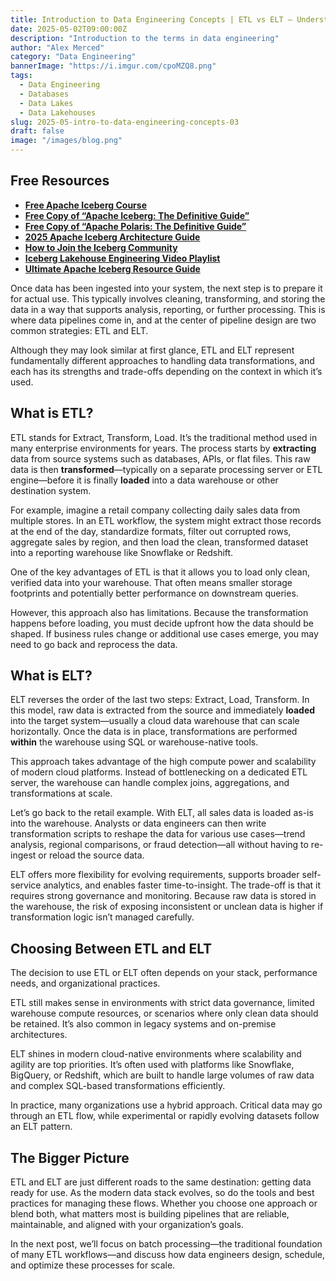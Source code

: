 ```yaml
---
title: Introduction to Data Engineering Concepts | ETL vs ELT – Understanding Data Pipelines
date: 2025-05-02T09:00:00Z
description: "Introduction to the terms in data engineering"
author: "Alex Merced"
category: "Data Engineering"
bannerImage: "https://i.imgur.com/cpoMZQ8.png"
tags:
  - Data Engineering
  - Databases
  - Data Lakes
  - Data Lakehouses
slug: 2025-05-intro-to-data-engineering-concepts-03
draft: false
image: "/images/blog.png"
---
```


## Free Resources  
- **[Free Apache Iceberg Course](https://hello.dremio.com/webcast-an-apache-iceberg-lakehouse-crash-course-reg.html?utm_source=ev_external_blog&utm_medium=influencer&utm_campaign=intro_to_de&utm_content=alexmerced&utm_term=external_blog)**  
- **[Free Copy of “Apache Iceberg: The Definitive Guide”](https://hello.dremio.com/wp-apache-iceberg-the-definitive-guide-reg.html?utm_source=ev_external_blog&utm_medium=influencer&utm_campaign=intro_to_de&utm_content=alexmerced&utm_term=external_blog)**  
- **[Free Copy of “Apache Polaris: The Definitive Guide”](https://hello.dremio.com/wp-apache-polaris-guide-reg.html?utm_source=ev_external_blog&utm_medium=influencer&utm_campaign=intro_to_de&utm_content=alexmerced&utm_term=external_blog)**  
- **[2025 Apache Iceberg Architecture Guide](https://medium.com/data-engineering-with-dremio/2025-guide-to-architecting-an-iceberg-lakehouse-9b19ed42c9de)**  
- **[How to Join the Iceberg Community](https://medium.alexmerced.blog/guide-to-finding-apache-iceberg-events-near-you-and-being-part-of-the-greater-iceberg-community-0c38ae785ddb)**  
- **[Iceberg Lakehouse Engineering Video Playlist](https://youtube.com/playlist?list=PLsLAVBjQJO0p0Yq1fLkoHvt2lEJj5pcYe&si=WTSnqjXZv6Glkc3y)**  
- **[Ultimate Apache Iceberg Resource Guide](https://medium.com/data-engineering-with-dremio/ultimate-directory-of-apache-iceberg-resources-e3e02efac62e)** 

Once data has been ingested into your system, the next step is to prepare it for actual use. This typically involves cleaning, transforming, and storing the data in a way that supports analysis, reporting, or further processing. This is where data pipelines come in, and at the center of pipeline design are two common strategies: ETL and ELT.

Although they may look similar at first glance, ETL and ELT represent fundamentally different approaches to handling data transformations, and each has its strengths and trade-offs depending on the context in which it’s used.

## What is ETL?

ETL stands for Extract, Transform, Load. It’s the traditional method used in many enterprise environments for years. The process starts by **extracting** data from source systems such as databases, APIs, or flat files. This raw data is then **transformed**—typically on a separate processing server or ETL engine—before it is finally **loaded** into a data warehouse or other destination system.

For example, imagine a retail company collecting daily sales data from multiple stores. In an ETL workflow, the system might extract those records at the end of the day, standardize formats, filter out corrupted rows, aggregate sales by region, and then load the clean, transformed dataset into a reporting warehouse like Snowflake or Redshift.

One of the key advantages of ETL is that it allows you to load only clean, verified data into your warehouse. That often means smaller storage footprints and potentially better performance on downstream queries.

However, this approach also has limitations. Because the transformation happens before loading, you must decide upfront how the data should be shaped. If business rules change or additional use cases emerge, you may need to go back and reprocess the data.

## What is ELT?

ELT reverses the order of the last two steps: Extract, Load, Transform. In this model, raw data is extracted from the source and immediately **loaded** into the target system—usually a cloud data warehouse that can scale horizontally. Once the data is in place, transformations are performed **within** the warehouse using SQL or warehouse-native tools.

This approach takes advantage of the high compute power and scalability of modern cloud platforms. Instead of bottlenecking on a dedicated ETL server, the warehouse can handle complex joins, aggregations, and transformations at scale.

Let’s go back to the retail example. With ELT, all sales data is loaded as-is into the warehouse. Analysts or data engineers can then write transformation scripts to reshape the data for various use cases—trend analysis, regional comparisons, or fraud detection—all without having to re-ingest or reload the source data.

ELT offers more flexibility for evolving requirements, supports broader self-service analytics, and enables faster time-to-insight. The trade-off is that it requires strong governance and monitoring. Because raw data is stored in the warehouse, the risk of exposing inconsistent or unclean data is higher if transformation logic isn’t managed carefully.

## Choosing Between ETL and ELT

The decision to use ETL or ELT often depends on your stack, performance needs, and organizational practices.

ETL still makes sense in environments with strict data governance, limited warehouse compute resources, or scenarios where only clean data should be retained. It’s also common in legacy systems and on-premise architectures.

ELT shines in modern cloud-native environments where scalability and agility are top priorities. It’s often used with platforms like Snowflake, BigQuery, or Redshift, which are built to handle large volumes of raw data and complex SQL-based transformations efficiently.

In practice, many organizations use a hybrid approach. Critical data may go through an ETL flow, while experimental or rapidly evolving datasets follow an ELT pattern.

## The Bigger Picture

ETL and ELT are just different roads to the same destination: getting data ready for use. As the modern data stack evolves, so do the tools and best practices for managing these flows. Whether you choose one approach or blend both, what matters most is building pipelines that are reliable, maintainable, and aligned with your organization’s goals.

In the next post, we’ll focus on batch processing—the traditional foundation of many ETL workflows—and discuss how data engineers design, schedule, and optimize these processes for scale.
